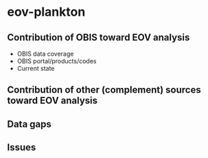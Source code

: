 # eov-plankton

## Contribution of OBIS toward EOV analysis

- OBIS data coverage
- OBIS portal/products/codes 
- Current state

## Contribution of other (complement) sources toward EOV analysis 

## Data gaps

## Issues
